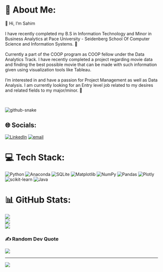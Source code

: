 # 💫 About Me:
👋 Hi, I’m Sahim<br><br>I have recently completed my B.S in Information Technology and Minor in Business Analytics at Pace University - Seidenberg School Of Computer Science and Information Systems. 🌱<br><br>Currently a part of the COOP program as COOP fellow under the Data Analytics Track. I have recently completed a project regarding movie data and finding the best possible movie that can be made with such information given using visualization tools like Tableau.<br><br>I’m interested in and have a passion for Project Management as well as Data Analysis. I am currently looking for an Entry level job related to my desires and related fields to my major/minor. 👀<br><br><br>

<picture>
  <source media="(prefers-color-scheme: dark)" srcset="https://raw.githubusercontent.com/SahimAhmed/SahimAhmed/output/github-snake-dark.svg" />
  <source media="(prefers-color-scheme: light)" srcset="https://raw.githubusercontent.com/SahimAhmed/SahimAhmed/output/github-snake.svg" />
  <img alt="github-snake" src="https://raw.githubusercontent.com/tobiasmeyhoefer/tobiasmeyhoefer/output/github-snake.svg" />
</picture>


## 🌐 Socials:
[![LinkedIn](https://img.shields.io/badge/LinkedIn-%230077B5.svg?logo=linkedin&logoColor=white)](https://linkedin.com/in/https://www.linkedin.com/in/sahimsahmed/) [![email](https://img.shields.io/badge/Email-D14836?logo=gmail&logoColor=white)](mailto:sahimsahmed@gmail.com) 

# 💻 Tech Stack:
![Python](https://img.shields.io/badge/python-3670A0?style=for-the-badge&logo=python&logoColor=ffdd54) ![Anaconda](https://img.shields.io/badge/Anaconda-%2344A833.svg?style=for-the-badge&logo=anaconda&logoColor=white) ![SQLite](https://img.shields.io/badge/sqlite-%2307405e.svg?style=for-the-badge&logo=sqlite&logoColor=white) ![Matplotlib](https://img.shields.io/badge/Matplotlib-%23ffffff.svg?style=for-the-badge&logo=Matplotlib&logoColor=black) ![NumPy](https://img.shields.io/badge/numpy-%23013243.svg?style=for-the-badge&logo=numpy&logoColor=white) ![Pandas](https://img.shields.io/badge/pandas-%23150458.svg?style=for-the-badge&logo=pandas&logoColor=white) ![Plotly](https://img.shields.io/badge/Plotly-%233F4F75.svg?style=for-the-badge&logo=plotly&logoColor=white) ![scikit-learn](https://img.shields.io/badge/scikit--learn-%23F7931E.svg?style=for-the-badge&logo=scikit-learn&logoColor=white) ![Java](https://img.shields.io/badge/java-%23ED8B00.svg?style=for-the-badge&logo=openjdk&logoColor=white)
# 📊 GitHub Stats:
![](https://github-readme-stats.vercel.app/api?username=SahimAhmed&theme=default&hide_border=false&include_all_commits=false&count_private=false)<br/>
![](https://nirzak-streak-stats.vercel.app/?user=SahimAhmed&theme=default&hide_border=false)<br/>
![](https://github-readme-stats.vercel.app/api/top-langs/?username=SahimAhmed&theme=default&hide_border=false&include_all_commits=false&count_private=false&layout=compact)

### ✍️ Random Dev Quote
![](https://quotes-github-readme.vercel.app/api?type=horizontal&theme=radical)

---
[![](https://visitcount.itsvg.in/api?id=SahimAhmed&icon=0&color=0)](https://visitcount.itsvg.in)

<!-- Proudly created with GPRM ( https://gprm.itsvg.in ) -->
